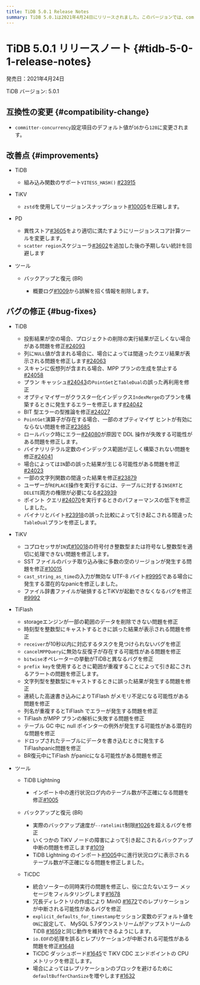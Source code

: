 ```yaml
---
title: TiDB 5.0.1 Release Notes
summary: TiDB 5.0.1は2021年4月24日にリリースされました。このバージョンでは、committer-concurrency設定項目のデフォルト値が16から128に変更され、TiDB、TiKV、PD、TiFlashなどの改善点やバグの修正が行われました。また、ツールの改善も行われ、TiDB Lightning、バックアップと復元 (BR)、TiCDCなどが修正されました。
---
```


# TiDB 5.0.1 リリースノート {#tidb-5-0-1-release-notes}

発売日：2021年4月24日

TiDB バージョン: 5.0.1

## 互換性の変更 {#compatibility-change}

-   `committer-concurrency`設定項目のデフォルト値が`16`から`128`に変更されます。

## 改善点 {#improvements}

-   TiDB

    -   組み込み関数のサポート`VITESS_HASH()` [#23915](https://github.com/pingcap/tidb/pull/23915)

-   TiKV

    -   `zstd`を使用してリージョンスナップショット[#10005](https://github.com/tikv/tikv/pull/10005)を圧縮します。

-   PD

    -   異性ストア[#3605](https://github.com/pingcap/pd/pull/3605)をより適切に満たすようにリージョンスコア計算ツールを変更します。
    -   `scatter region`スケジューラ[#3602](https://github.com/pingcap/pd/pull/3602)を追加した後の予期しない統計を回避します

-   ツール

    -   バックアップと復元 (BR)

        -   概要ログ[#1009](https://github.com/pingcap/br/pull/1009)から誤解を招く情報を削除します。

## バグの修正 {#bug-fixes}

-   TiDB

    -   投影結果が空の場合、プロジェクトの削除の実行結果が正しくない場合がある問題を修正[#24093](https://github.com/pingcap/tidb/pull/24093)
    -   列に`NULL`値が含まれる場合に、場合によっては間違ったクエリ結果が表示される問題を修正します[#24063](https://github.com/pingcap/tidb/pull/24063)
    -   スキャンに仮想列が含まれる場合、MPP プランの生成を禁止する[#24058](https://github.com/pingcap/tidb/pull/24058)
    -   プラン キャッシュ[#24043](https://github.com/pingcap/tidb/pull/24043)の`PointGet`と`TableDual`の誤った再利用を修正
    -   オプティマイザーがクラスター化インデックス`IndexMerge`のプランを構築するときに発生するエラーを修正します[#24042](https://github.com/pingcap/tidb/pull/24042)
    -   BIT 型エラーの型推論を修正[#24027](https://github.com/pingcap/tidb/pull/24027)
    -   `PointGet`演算子が存在する場合、一部のオプティマイザ ヒントが有効にならない問題を修正[#23685](https://github.com/pingcap/tidb/pull/23685)
    -   ロールバック時にエラー[#24080](https://github.com/pingcap/tidb/pull/24080)が原因で DDL 操作が失敗する可能性がある問題を修正します。
    -   バイナリリテラル定数のインデックス範囲が正しく構築されない問題を修正[#24041](https://github.com/pingcap/tidb/pull/24041)
    -   場合によっては`IN`節の誤った結果が生じる可能性がある問題を修正[#24023](https://github.com/pingcap/tidb/pull/24023)
    -   一部の文字列関数の間違った結果を修正[#23879](https://github.com/pingcap/tidb/pull/23879)
    -   ユーザーが`REPLACE`操作を実行するには、テーブルに対する`INSERT`と`DELETE`両方の権限が必要になる[#23939](https://github.com/pingcap/tidb/pull/23939)
    -   ポイント クエリ[#24070](https://github.com/pingcap/tidb/pull/24070)を実行するときのパフォーマンスの低下を修正しました。
    -   バイナリとバイト[#23918](https://github.com/pingcap/tidb/pull/23918)の誤った比較によって引き起こされる間違った`TableDual`プランを修正します。

-   TiKV

    -   コプロセッサが`IN`式[#10018](https://github.com/tikv/tikv/pull/10018)の符号付き整数型または符号なし整数型を適切に処理できない問題を修正します。
    -   SST ファイルのバッチ取り込み後に多数の空のリージョンが発生する問題を修正[#10015](https://github.com/tikv/tikv/pull/10015)
    -   `cast_string_as_time`の入力が無効な UTF-8 バイト[#9995](https://github.com/tikv/tikv/pull/9995)である場合に発生する潜在的なpanicを修正しました。
    -   ファイル辞書ファイルが破損するとTiKVが起動できなくなるバグを修正[#9992](https://github.com/tikv/tikv/pull/9992)

-   TiFlash

    -   storageエンジンが一部の範囲のデータを削除できない問題を修正
    -   時刻型を整数型にキャストするときに誤った結果が表示される問題を修正
    -   `receiver`が10秒以内に対応するタスクを見つけられないバグを修正
    -   `cancelMPPQuery`に無効な反復子が存在する可能性がある問題を修正
    -   `bitwise`オペレーターの挙動がTiDBと異なるバグを修正
    -   `prefix key`を使用するときに範囲が重複することによって引き起こされるアラートの問題を修正します。
    -   文字列型を整数型にキャストするときに誤った結果が発生する問題を修正
    -   連続した高速書き込みによりTiFlash がメモリ不足になる可能性がある問題を修正
    -   列名が重複するとTiFlash でエラーが発生する問題を修正
    -   TiFlash がMPP プランの解析に失敗する問題を修正
    -   テーブル GC 中に null ポインターの例外が発生する可能性がある潜在的な問題を修正
    -   ドロップされたテーブルにデータを書き込むときに発生するTiFlashpanic問題を修正
    -   BR復元中にTiFlash がpanicになる可能性がある問題を修正

-   ツール

    -   TiDB Lightning

        -   インポート中の進行状況ログ内のテーブル数が不正確になる問題を修正[#1005](https://github.com/pingcap/br/pull/1005)

    -   バックアップと復元 (BR)

        -   実際のバックアップ速度が`--ratelimit`制限[#1026](https://github.com/pingcap/br/pull/1026)を超えるバグを修正
        -   いくつかの TiKV ノードの障害によって引き起こされるバックアップ中断の問題を修正します[#1019](https://github.com/pingcap/br/pull/1019)
        -   TiDB Lightning のインポート[#1005](https://github.com/pingcap/br/pull/1005)中に進行状況ログに表示されるテーブル数が不正確になる問題を修正しました。

    -   TiCDC

        -   統合ソーターの同時実行の問題を修正し、役に立たないエラー メッセージをフィルタリングします[#1678](https://github.com/pingcap/tiflow/pull/1678)
        -   冗長ディレクトリの作成により MinIO [#1672](https://github.com/pingcap/tiflow/pull/1672)でのレプリケーションが中断される可能性があるバグを修正
        -   `explicit_defaults_for_timestamp`セッション変数のデフォルト値を`ON`に設定して、 MySQL 5.7ダウンストリームがアップストリームの TiDB [#1659](https://github.com/pingcap/tiflow/pull/1659)と同じ動作を維持できるようにします。
        -   `io.EOF`の処理を​​誤るとレプリケーションが中断される可能性がある問題を修正[#1648](https://github.com/pingcap/tiflow/pull/1648)
        -   TiCDC ダッシュボード[#1645](https://github.com/pingcap/tiflow/pull/1645)で TiKV CDC エンドポイントの CPU メトリックを修正します。
        -   場合によってはレプリケーションのブロックを避けるために`defaultBufferChanSize`を増やします[#1632](https://github.com/pingcap/tiflow/pull/1632)
